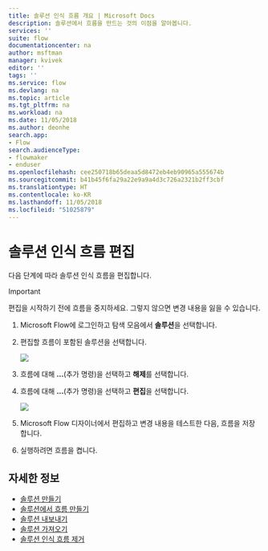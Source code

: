 ```yaml
---
title: 솔루션 인식 흐름 개요 | Microsoft Docs
description: 솔루션에서 흐름을 만드는 것의 이점을 알아봅니다.
services: ''
suite: flow
documentationcenter: na
author: msftman
manager: kvivek
editor: ''
tags: ''
ms.service: flow
ms.devlang: na
ms.topic: article
ms.tgt_pltfrm: na
ms.workload: na
ms.date: 11/05/2018
ms.author: deonhe
search.app:
- Flow
search.audienceType:
- flowmaker
- enduser
ms.openlocfilehash: cee250718b65deaa5d8472eb4eb90965a555674b
ms.sourcegitcommit: b41b45f6fa29a22e9a9a4d3c726a2321b2ff3cbf
ms.translationtype: HT
ms.contentlocale: ko-KR
ms.lasthandoff: 11/05/2018
ms.locfileid: "51025879"
---
```

# <a name="edit-a-solution-aware-flow"></a>솔루션 인식 흐름 편집

다음 단계에 따라 솔루션 인식 흐름을 편집합니다.

> [!IMPORTANT]
> 편집을 시작하기 전에 흐름을 중지하세요. 그렇지 않으면 변경 내용을 잃을 수 있습니다.

1. Microsoft Flow에 로그인하고 탐색 모음에서 **솔루션**을 선택합니다.
1. 편집할 흐름이 포함된 솔루션을 선택합니다.

   ![](./media/edit-solution-aware-flow/new-flow-inside-solution.png)

1. 흐름에 대해 **...**(추가 명령)을 선택하고 **해제**를 선택합니다.
1. 흐름에 대해 **...**(추가 명령)을 선택하고 **편집**을 선택합니다.

   ![](./media/edit-solution-aware-flow/edit-flow.png)
   
1. Microsoft Flow 디자이너에서 편집하고 변경 내용을 테스트한 다음, 흐름을 저장합니다.
1. 실행하려면 흐름을 켭니다.

## <a name="learn-more"></a>자세한 정보

* [솔루션 만들기](./overview-solution-flows.md)
* [솔루션에서 흐름 만들기](./create-flow-solution.md)
* [솔루션 내보내기](./export-flow-solution.md)
* [솔루션 가져오기](./import-flow-solution.md)
* [솔루션 인식 흐름 제거](./remove-solution-aware-flow.md)
